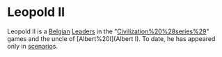 # Leopold II

Leopold II is a [Belgian](Belgian) [Leaders](leader) in the "[Civilization%20%28series%29](Civilization)" games and the uncle of [Albert%20I](Albert I). To date, he has appeared only in [scenario](scenario)s.